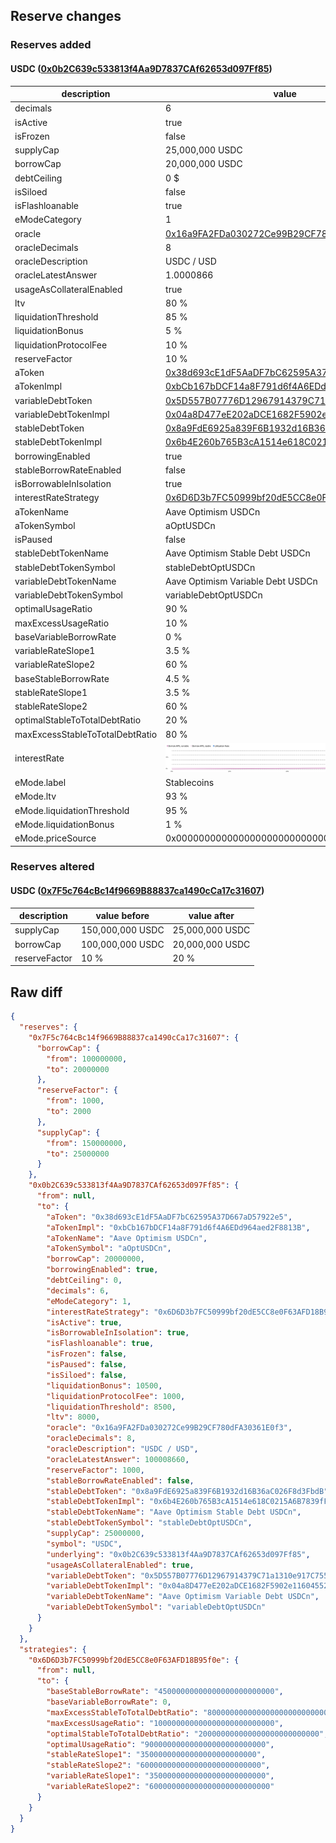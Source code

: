 ## Reserve changes

### Reserves added

#### USDC ([0x0b2C639c533813f4Aa9D7837CAf62653d097Ff85](https://explorer.optimism.io/address/0x0b2C639c533813f4Aa9D7837CAf62653d097Ff85))

| description | value |
| --- | --- |
| decimals | 6 |
| isActive | true |
| isFrozen | false |
| supplyCap | 25,000,000 USDC |
| borrowCap | 20,000,000 USDC |
| debtCeiling | 0 $ |
| isSiloed | false |
| isFlashloanable | true |
| eModeCategory | 1 |
| oracle | [0x16a9FA2FDa030272Ce99B29CF780dFA30361E0f3](https://explorer.optimism.io/address/0x16a9FA2FDa030272Ce99B29CF780dFA30361E0f3) |
| oracleDecimals | 8 |
| oracleDescription | USDC / USD |
| oracleLatestAnswer | 1.0000866 |
| usageAsCollateralEnabled | true |
| ltv | 80 % |
| liquidationThreshold | 85 % |
| liquidationBonus | 5 % |
| liquidationProtocolFee | 10 % |
| reserveFactor | 10 % |
| aToken | [0x38d693cE1dF5AaDF7bC62595A37D667aD57922e5](https://explorer.optimism.io/address/0x38d693cE1dF5AaDF7bC62595A37D667aD57922e5) |
| aTokenImpl | [0xbCb167bDCF14a8F791d6f4A6EDd964aed2F8813B](https://explorer.optimism.io/address/0xbCb167bDCF14a8F791d6f4A6EDd964aed2F8813B) |
| variableDebtToken | [0x5D557B07776D12967914379C71a1310e917C7555](https://explorer.optimism.io/address/0x5D557B07776D12967914379C71a1310e917C7555) |
| variableDebtTokenImpl | [0x04a8D477eE202aDCE1682F5902e1160455205b12](https://explorer.optimism.io/address/0x04a8D477eE202aDCE1682F5902e1160455205b12) |
| stableDebtToken | [0x8a9FdE6925a839F6B1932d16B36aC026F8d3FbdB](https://explorer.optimism.io/address/0x8a9FdE6925a839F6B1932d16B36aC026F8d3FbdB) |
| stableDebtTokenImpl | [0x6b4E260b765B3cA1514e618C0215A6B7839fF93e](https://explorer.optimism.io/address/0x6b4E260b765B3cA1514e618C0215A6B7839fF93e) |
| borrowingEnabled | true |
| stableBorrowRateEnabled | false |
| isBorrowableInIsolation | true |
| interestRateStrategy | [0x6D6D3b7FC50999bf20dE5CC8e0F63AFD18B95f0e](https://explorer.optimism.io/address/0x6D6D3b7FC50999bf20dE5CC8e0F63AFD18B95f0e) |
| aTokenName | Aave Optimism USDCn |
| aTokenSymbol | aOptUSDCn |
| isPaused | false |
| stableDebtTokenName | Aave Optimism Stable Debt USDCn |
| stableDebtTokenSymbol | stableDebtOptUSDCn |
| variableDebtTokenName | Aave Optimism Variable Debt USDCn |
| variableDebtTokenSymbol | variableDebtOptUSDCn |
| optimalUsageRatio | 90 % |
| maxExcessUsageRatio | 10 % |
| baseVariableBorrowRate | 0 % |
| variableRateSlope1 | 3.5 % |
| variableRateSlope2 | 60 % |
| baseStableBorrowRate | 4.5 % |
| stableRateSlope1 | 3.5 % |
| stableRateSlope2 | 60 % |
| optimalStableToTotalDebtRatio | 20 % |
| maxExcessStableToTotalDebtRatio | 80 % |
| interestRate | ![ir](/.assets/d89ecf5f1ccbeb07b104da02d99f5a5862da4efa.svg) |
| eMode.label | Stablecoins |
| eMode.ltv | 93 % |
| eMode.liquidationThreshold | 95 % |
| eMode.liquidationBonus | 1 % |
| eMode.priceSource | 0x0000000000000000000000000000000000000000 |


### Reserves altered

#### USDC ([0x7F5c764cBc14f9669B88837ca1490cCa17c31607](https://explorer.optimism.io/address/0x7F5c764cBc14f9669B88837ca1490cCa17c31607))

| description | value before | value after |
| --- | --- | --- |
| supplyCap | 150,000,000 USDC | 25,000,000 USDC |
| borrowCap | 100,000,000 USDC | 20,000,000 USDC |
| reserveFactor | 10 % | 20 % |


## Raw diff

```json
{
  "reserves": {
    "0x7F5c764cBc14f9669B88837ca1490cCa17c31607": {
      "borrowCap": {
        "from": 100000000,
        "to": 20000000
      },
      "reserveFactor": {
        "from": 1000,
        "to": 2000
      },
      "supplyCap": {
        "from": 150000000,
        "to": 25000000
      }
    },
    "0x0b2C639c533813f4Aa9D7837CAf62653d097Ff85": {
      "from": null,
      "to": {
        "aToken": "0x38d693cE1dF5AaDF7bC62595A37D667aD57922e5",
        "aTokenImpl": "0xbCb167bDCF14a8F791d6f4A6EDd964aed2F8813B",
        "aTokenName": "Aave Optimism USDCn",
        "aTokenSymbol": "aOptUSDCn",
        "borrowCap": 20000000,
        "borrowingEnabled": true,
        "debtCeiling": 0,
        "decimals": 6,
        "eModeCategory": 1,
        "interestRateStrategy": "0x6D6D3b7FC50999bf20dE5CC8e0F63AFD18B95f0e",
        "isActive": true,
        "isBorrowableInIsolation": true,
        "isFlashloanable": true,
        "isFrozen": false,
        "isPaused": false,
        "isSiloed": false,
        "liquidationBonus": 10500,
        "liquidationProtocolFee": 1000,
        "liquidationThreshold": 8500,
        "ltv": 8000,
        "oracle": "0x16a9FA2FDa030272Ce99B29CF780dFA30361E0f3",
        "oracleDecimals": 8,
        "oracleDescription": "USDC / USD",
        "oracleLatestAnswer": 100008660,
        "reserveFactor": 1000,
        "stableBorrowRateEnabled": false,
        "stableDebtToken": "0x8a9FdE6925a839F6B1932d16B36aC026F8d3FbdB",
        "stableDebtTokenImpl": "0x6b4E260b765B3cA1514e618C0215A6B7839fF93e",
        "stableDebtTokenName": "Aave Optimism Stable Debt USDCn",
        "stableDebtTokenSymbol": "stableDebtOptUSDCn",
        "supplyCap": 25000000,
        "symbol": "USDC",
        "underlying": "0x0b2C639c533813f4Aa9D7837CAf62653d097Ff85",
        "usageAsCollateralEnabled": true,
        "variableDebtToken": "0x5D557B07776D12967914379C71a1310e917C7555",
        "variableDebtTokenImpl": "0x04a8D477eE202aDCE1682F5902e1160455205b12",
        "variableDebtTokenName": "Aave Optimism Variable Debt USDCn",
        "variableDebtTokenSymbol": "variableDebtOptUSDCn"
      }
    }
  },
  "strategies": {
    "0x6D6D3b7FC50999bf20dE5CC8e0F63AFD18B95f0e": {
      "from": null,
      "to": {
        "baseStableBorrowRate": "45000000000000000000000000",
        "baseVariableBorrowRate": 0,
        "maxExcessStableToTotalDebtRatio": "800000000000000000000000000",
        "maxExcessUsageRatio": "100000000000000000000000000",
        "optimalStableToTotalDebtRatio": "200000000000000000000000000",
        "optimalUsageRatio": "900000000000000000000000000",
        "stableRateSlope1": "35000000000000000000000000",
        "stableRateSlope2": "600000000000000000000000000",
        "variableRateSlope1": "35000000000000000000000000",
        "variableRateSlope2": "600000000000000000000000000"
      }
    }
  }
}
```